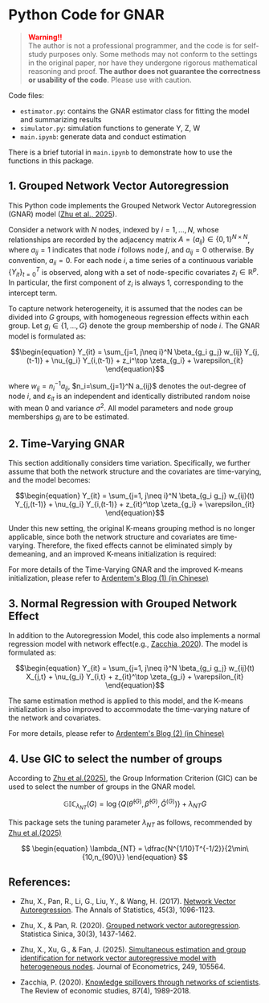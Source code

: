 # Python Code for GNAR 

> <font color='red'>**Warning!!**</font>  
> The author is not a professional programmer, and the code is for self-study purposes only. Some methods may not conform to the settings in the original paper, nor have they undergone rigorous mathematical reasoning and proof. **The author does not guarantee the correctness or usability of the code**. Please use with caution.

Code files:
- `estimator.py`: contains the GNAR estimator class for fitting the model and summarizing results
- `simulator.py`: simulation functions to generate Y, Z, W
- `main.ipynb`: generate data and conduct estimation

There is a brief tutorial in `main.ipynb` to demonstrate how to use the functions in this package.

## 1. Grouped Network Vector Autoregression

This Python code implements the Grouped Network Vector Autoregression (GNAR) model ([Zhu et al., 2025](https://www.sciencedirect.com/science/article/pii/S0304407623002804)).

Consider a network with $N$ nodes, indexed by $i=1,\ldots,N$, whose relationships are recorded by the adjacency matrix $A=(a_{ij})\in\{0,1\}^{N\times N}$, where $a_{ij}=1$ indicates that node $i$ follows node $j$, and $a_{ij}=0$ otherwise. By convention, $a_{ii}=0$. For each node $i$, a time series of a continuous variable $\{Y_{it}\}_{t=0}^T$ is observed, along with a set of node-specific covariates $z_i\in\mathbb{R}^p$. In particular, the first component of $z_i$ is always $1$, corresponding to the intercept term.

To capture network heterogeneity, it is assumed that the nodes can be divided into $G$ groups, with homogeneous regression effects within each group. Let $g_i\in\{1,\ldots,G\}$ denote the group membership of node $i$. The GNAR model is formulated as:

$$\begin{equation}
Y_{it} = \sum_{j=1, j\neq i}^N \beta_{g_i g_j} w_{ij} Y_{j,(t-1)} + \nu_{g_i} Y_{i,(t-1)} + z_i^\top \zeta_{g_i} + \varepsilon_{it}
\end{equation}$$

where $w_{ij}=n_i^{-1} a_{ij}$, $n_i=\sum_{j=1}^N a_{ij}$ denotes the out-degree of node $i$, and $\varepsilon_{it}$ is an independent and identically distributed random noise with mean $0$ and variance $\sigma^2$. All model parameters and node group memberships $g_i$ are to be estimated.


## 2. Time-Varying GNAR
This section additionally considers time variation.
Specifically, we further assume that both the network structure and the covariates are time-varying, and the model becomes:

$$\begin{equation}
Y_{it} = \sum_{j=1, j\neq i}^N \beta_{g_i g_j} w_{ij}(t) Y_{j,(t-1)} + \nu_{g_i} Y_{i,(t-1)} + z_{it}^\top \zeta_{g_i} + \varepsilon_{it}
\end{equation}$$

Under this new setting, the original K-means grouping method is no longer applicable, since both the network structure and covariates are time-varying. Therefore, the fixed effects cannot be eliminated simply by demeaning, and an improved K-means initialization is required:

For more details of the Time-Varying GNAR and the improved K-means initialization, please refer to [Ardentem's Blog (1) (in Chinese)](https://ardentemwang.com/2025/07/22/GNAR1/#more)

## 3. Normal Regression with Grouped Network Effect

In addition to the Autoregression Model, this code also implements a normal regression model with network effect(e.g., [Zacchia, 2020](https://academic.oup.com/restud/article-abstract/87/4/1989/5505452?login=false)). The model is formulated as:

$$\begin{equation}
Y_{it} = \sum_{j=1, j\neq i}^N \beta_{g_i g_j} w_{ij}(t) X_{j,t} + \nu_{g_i} Y_{i,t} + z_{it}^\top \zeta_{g_i} + \varepsilon_{it}
\end{equation}$$

The same estimation method is applied to this model, and the K-means initialization is also improved to accommodate the time-varying nature of the network and covariates.

For more details, please refer to [Ardentem's Blog (2) (in Chinese)](https://ardentemwang.com/2025/08/03/GNAR2/#more)

## 4. Use GIC to select the number of groups

According to [Zhu et al.(2025)](https://www.sciencedirect.com/science/article/pii/S0304407623002804), the Group Information Criterion (GIC) can be used to select the number of groups in the GNAR model.

$$\begin{equation}
\mathbb{GIC}_{\lambda_{NT}}(G) = \log \left\{Q\left(\widehat{{\theta}}^{(G)}, \widehat{\beta}^{(G)}, \widehat{G}^{(G)}\right) \right\} + \lambda_{NT} G
\end{equation}$$

This package sets the tuning parameter $\lambda_{NT}$ as follows, recommended by [Zhu et al.(2025)](https://www.sciencedirect.com/science/article/pii/S0304407623002804)

$$
\begin{equation}
\lambda_{NT} = \dfrac{N^{1/10}T^{-1/2}}{2\min\{10,n_{90}\}}
\end{equation}
$$

## References:

- Zhu, X., Pan, R., Li, G., Liu, Y., & Wang, H. (2017). [Network Vector Autoregression](http://ibids.cn/pdf/aos2017.pdf). The Annals of Statistics, 45(3), 1096-1123.

- Zhu, X., & Pan, R. (2020). [Grouped network vector autoregression](https://www.jstor.org/stable/26968936). Statistica Sinica, 30(3), 1437-1462.

- Zhu, X., Xu, G., & Fan, J. (2025). [Simultaneous estimation and group identification for network vector autoregressive model with heterogeneous nodes](https://www.sciencedirect.com/science/article/pii/S0304407623002804). Journal of Econometrics, 249, 105564.

- Zacchia, P. (2020). [Knowledge spillovers through networks of scientists](https://academic.oup.com/restud/article-abstract/87/4/1989/5505452?login=false). The Review of economic studies, 87(4), 1989-2018.
